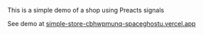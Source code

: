 This is a simple demo of a shop using Preacts signals

See demo at [simple-store-cbhwpmunq-spaceghostu.vercel.app](https://simple-store-cbhwpmunq-spaceghostu.vercel.app/)